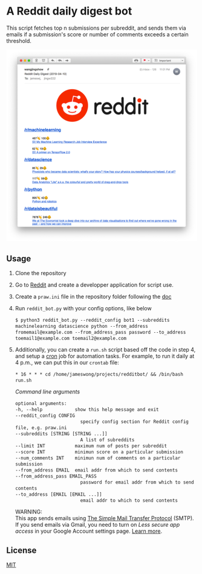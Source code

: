 # A Reddit daily digest bot 

This script fetches top n submissions per subreddit, and sends them via emails if a submission's score or number of comments exceeds a certain threshold.

![demo](demo.png)

## Usage

1. Clone the repository

2. Go to [Reddit](https://www.reddit.com/prefs/apps/) and create a developper application for script use. 

3. Create a `praw.ini` file in the repository folder  following the [doc](https://praw.readthedocs.io/en/latest/getting_started/configuration/prawini.html)

4. Run `reddit_bot.py` with your config options, like below

    ```
    $ python3 reddit_bot.py --reddit_config bot1 --subreddits machinelearning datascience python --from_address fromemail@example.com --from_address_pass password --to_address toemail1@example.com toemail2@example.com
    ```

5. Additionally, you can create a `run.sh` script based off the code in step 4, and setup a [cron](https://en.wikipedia.org/wiki/Cron) job for automation tasks. For example, to run it daily at 4 p.m., we can put this in our `crontab` file:

    ```
    * 16 * * * cd /home/jameswong/projects/redditbot/ && /bin/bash run.sh
    ```


    *Command line arguments*
    ```
    optional arguments:
    -h, --help            show this help message and exit
    --reddit_config CONFIG
                            specify config section for Reddit config file, e.g. praw.ini
    --subreddits [STRING [STRING ...]]
                            A list of subreddits
    --limit INT           maximum num of posts per subreddit
    --score INT           minimun score on a particular submission
    --num_comments INT    minimun num of comments on a particular submission
    --from_address EMAIL  email addr from which to send contents
    --from_address_pass EMAIL_PASS
                            password for email addr from which to send contents
    --to_address [EMAIL [EMAIL ...]]
                            email addr to which to send contents
    ```

    WARNING:  
    This app sends emails using [The Simple Mail Transfer Protocol](https://en.wikipedia.org/wiki/Simple_Mail_Transfer_Protocol) (SMTP). If you send emails via Gmail, you need to turn on *Less secure app access* in your Google Account settings page. [Learn more](https://support.google.com/accounts/answer/6010255).

## License

[MIT](https://github.com/jingw222/redditdailybot/blob/master/LICENSE)